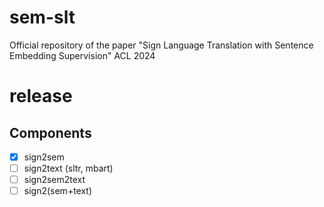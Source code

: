 # sem-slt
Official repository of the paper "Sign Language Translation with Sentence Embedding Supervision" ACL 2024

# release
## Components
- [x] sign2sem 
- [ ] sign2text (sltr, mbart)
- [ ] sign2sem2text
- [ ] sign2(sem+text)
